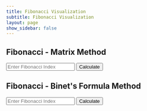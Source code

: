 ```yaml
---
title: Fibonacci Visualization
subtitle: Fibonacci Visualization
layout: page
show_sidebar: false
---
```


<!DOCTYPE html>
<html lang="en">
<head>
    <meta charset="UTF-8">
    <meta name="viewport" content="width=device-width, initial-scale=1.0">
    <title>Fibonacci Visualization</title>
</head>
<body>
    <!-- Fibonacci - Matrix Method -->
    <h2>Fibonacci - Matrix Method</h2>
    <input type="number" id="matrixIndex" placeholder="Enter Fibonacci Index" />
    <button onclick="fetchFibonacci('matrix', document.getElementById('matrixIndex').value)">Calculate</button>
    <!-- Fibonacci - Binet's Formula Method -->
    <h2>Fibonacci - Binet's Formula Method</h2>
    <input type="number" id="binetIndex" placeholder="Enter Fibonacci Index" />
    <button onclick="fetchFibonacci('binet', document.getElementById('binetIndex').value)">Calculate</button>
    <canvas id="fibonacciCanvas" width="500" height="500"></canvas>

<script>
        // function to fetch Fibonacci sequence data from the API
        function fetchFibonacci(method, index) {
            // fetch data from the API
            fetch(`https://ww3.stu.nighthawkcodingsociety.com/api/fibonacci/${method}/${index}`)
            .then(response => response.json())
            .then(data => {
                // display the result in the pre tag
                document.getElementById(method + 'Result').textContent = JSON.stringify(data);
                // draw the Fibonacci sequence on the canvas
                drawFibonacci(data.sequence, method);
            })
            .catch(error => {
                // log any errors to the console
                console.error('Error:', error);
            });
        }
        // get canvas and 2D rendering context
        const canvas = document.getElementById('fibonacciCanvas');
        const ctx = canvas.getContext('2d');

        // function to draw Fibonacci sequence on the canvas
        function drawFibonacci(sequence, method) {
            const scale = 10; // Scale for better visualization
            const startX = 50; // Starting X-coordinate for the sequence
            const startY = 300; // Starting Y-coordinate for the sequence
            let x = startX;
            let y = startY;

            // clear the canvas before drawing to avoid overlap
            ctx.clearRect(0, 0, canvas.width, canvas.height);

            // display Fibonacci sequence text on the canvas
            ctx.font = '12px Arial';
            ctx.fillText(`Fibonacci Sequence (${method}): ${sequence.join(', ')}`, 10, 20);

            // begin drawing the sequence
            ctx.beginPath();
            ctx.moveTo(startX, startY);

            // iterate through the sequence and draw each point
            for (let i = 0; i < sequence.length; i++) {
                x += scale; // move right on X-axis
                const height = -sequence[i] * scale; // calculate height based on the Fibonacci value
                ctx.lineTo(x, y + height); // draw line to the next point
                y = y + height; // update Y-coordinate for the next iteration
            }

            // stroke the path to display the complete sequence
            ctx.stroke();
        }
</script>
</body>
</html>
